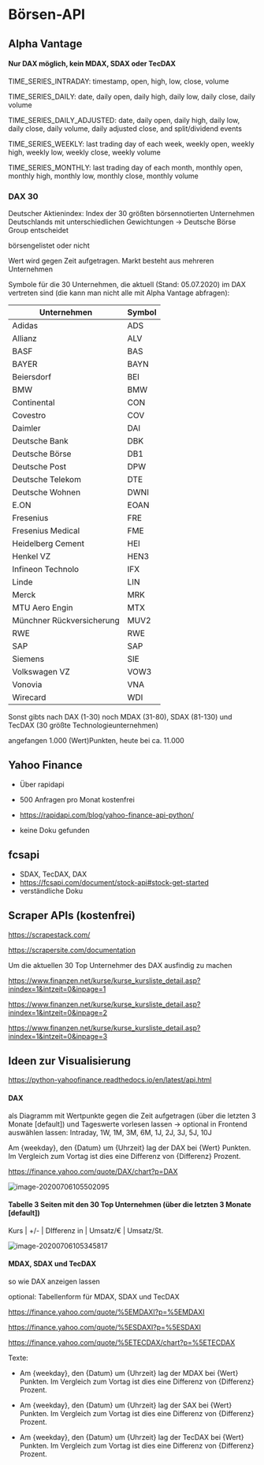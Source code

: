# Börsen-API

## Alpha Vantage 

#### Nur DAX möglich, kein MDAX, SDAX oder TecDAX

TIME_SERIES_INTRADAY: timestamp, open, high, low, close, volume

TIME_SERIES_DAILY: date, daily open, daily high, daily low, daily close, daily volume

TIME_SERIES_DAILY_ADJUSTED: date, daily open, daily high, daily low, daily close, daily volume, daily adjusted close, and split/dividend events

TIME_SERIES_WEEKLY: last trading day of each week, weekly open, weekly high, weekly low, weekly close, weekly volume

TIME_SERIES_MONTHLY: last trading day of each month, monthly open, monthly high, monthly low, monthly close, monthly volume



### DAX 30

Deutscher Aktienindex: Index der 30 größten börsennotierten Unternehmen Deutschlands mit unterschiedlichen Gewichtungen -> Deutsche Börse Group entscheidet

börsengelistet oder nicht

Wert wird gegen Zeit aufgetragen. Markt besteht aus mehreren Unternehmen

Symbole für die 30 Unternehmen, die aktuell (Stand: 05.07.2020) im DAX vertreten sind (die kann man nicht alle mit Alpha Vantage abfragen):

| Unternehmen | Symbol |
| ----------- | ------ |
| Adidas | ADS |
| Allianz | ALV |
| BASF | BAS |
| BAYER | BAYN |
| Beiersdorf | BEI|
| BMW | BMW |
|Continental| CON|
|Covestro| COV|
|Daimler| DAI|
|Deutsche Bank| DBK|
|Deutsche Börse| DB1|
|Deutsche Post| DPW|
|Deutsche Telekom| DTE|
|Deutsche Wohnen| DWNI|
|E.ON| EOAN|
|Fresenius| FRE|
|Fresenius Medical| FME|
|Heidelberg Cement| HEI|
|Henkel VZ| HEN3|
|Infineon Technolo| IFX|
|Linde| LIN|
|Merck| MRK|
|MTU Aero Engin| MTX|
|Münchner Rückversicherung| MUV2|
|RWE| RWE|
|SAP| SAP|
|Siemens| SIE|
|Volkswagen VZ| VOW3|
|Vonovia| VNA|
|Wirecard| WDI|

Sonst gibts nach DAX (1-30) noch MDAX (31-80), SDAX (81-130) und TecDAX (30 größte Technologieunternehmen)

angefangen 1.000 (Wert)Punkten, heute bei ca. 11.000



## Yahoo Finance

- Über rapidapi

- 500 Anfragen pro Monat kostenfrei
- https://rapidapi.com/blog/yahoo-finance-api-python/
- keine Doku gefunden

## fcsapi

- SDAX, TecDAX, DAX
- https://fcsapi.com/document/stock-api#stock-get-started
- verständliche Doku

## Scraper APIs (kostenfrei)



https://scrapestack.com/

https://scrapersite.com/documentation



Um die aktuellen 30 Top Unternehmer des DAX ausfindig zu machen

https://www.finanzen.net/kurse/kurse_kursliste_detail.asp?inindex=1&intzeit=0&inpage=1

https://www.finanzen.net/kurse/kurse_kursliste_detail.asp?inindex=1&intzeit=0&inpage=2

https://www.finanzen.net/kurse/kurse_kursliste_detail.asp?inindex=1&intzeit=0&inpage=3

## Ideen zur Visualisierung

https://python-yahoofinance.readthedocs.io/en/latest/api.html

#### DAX 

als Diagramm mit Wertpunkte gegen die Zeit aufgetragen (über die letzten 3 Monate [default]) und Tageswerte vorlesen lassen -> optional in Frontend auswählen lassen: Intraday, 1W, 1M, 3M, 6M, 1J, 2J, 3J, 5J, 10J

Am {weekday}, den {Datum} um {Uhrzeit} lag der DAX bei {Wert} Punkten. Im Vergleich zum Vortag ist dies eine Differenz von {Differenz} Prozent. 

https://finance.yahoo.com/quote/DAX/chart?p=DAX

![image-20200706105502095](C:\Users\Tanja\AppData\Roaming\Typora\typora-user-images\image-20200706105502095.png)

#### Tabelle 3 Seiten mit den 30 Top Unternehmen (über die letzten 3 Monate [default])

Kurs | +/- | DIfferenz in  | Umsatz/€ | Umsatz/St. 



![image-20200706105345817](C:\Users\Tanja\AppData\Roaming\Typora\typora-user-images\image-20200706105345817.png)



#### MDAX, SDAX und TecDAX 

so wie DAX anzeigen lassen

optional: Tabellenform für MDAX, SDAX und TecDAX 

https://finance.yahoo.com/quote/%5EMDAXI?p=%5EMDAXI

https://finance.yahoo.com/quote/%5ESDAXI?p=%5ESDAXI

https://finance.yahoo.com/quote/%5ETECDAX/chart?p=%5ETECDAX

Texte:

- Am {weekday}, den {Datum} um {Uhrzeit} lag der MDAX bei {Wert} Punkten. Im Vergleich zum Vortag ist dies eine Differenz von {Differenz} Prozent. 

- Am {weekday}, den {Datum} um {Uhrzeit} lag der SAX bei {Wert} Punkten. Im Vergleich zum Vortag ist dies eine Differenz von {Differenz} Prozent. 

- Am {weekday}, den {Datum} um {Uhrzeit} lag der TecDAX bei {Wert} Punkten. Im Vergleich zum Vortag ist dies eine Differenz von {Differenz} Prozent. 